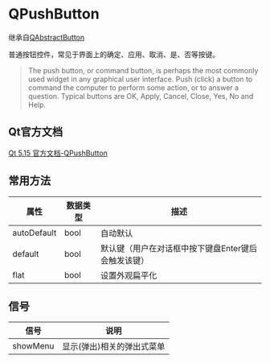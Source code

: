 # QPushButton

继承自[QAbstractButton](../04-QAbstractButton/00-QAbstractButton-按钮的抽象基类.md)

普通按钮控件，常见于界面上的确定、应用、取消、是、否等按键。

> The push button, or command button, is perhaps the most commonly used widget in any graphical user interface. Push (click) a button to command the computer to perform some action, or to answer a question. Typical buttons are OK, Apply, Cancel, Close, Yes, No and Help.

## Qt官方文档

[Qt 5.15 官方文档-QPushButton](https://doc.qt.io/qt-5.15/qpushbutton.html)

## 常用方法

| 属性        | 数据类型 | 描述                                                |
| ----------- | -------- | --------------------------------------------------- |
| autoDefault | bool     | 自动默认                                          |
| default     | bool     | 默认键（用户在对话框中按下键盘Enter键后会触发该键） |
| flat        | bool     | 设置外观扁平化                                      |

## 信号

| 信号                                                         | 说明                                            |
| ------------------------------------------------------------ | ----------------------------------------------- |
| showMenu                                                     | 显示(弹出)相关的弹出式菜单                      |

